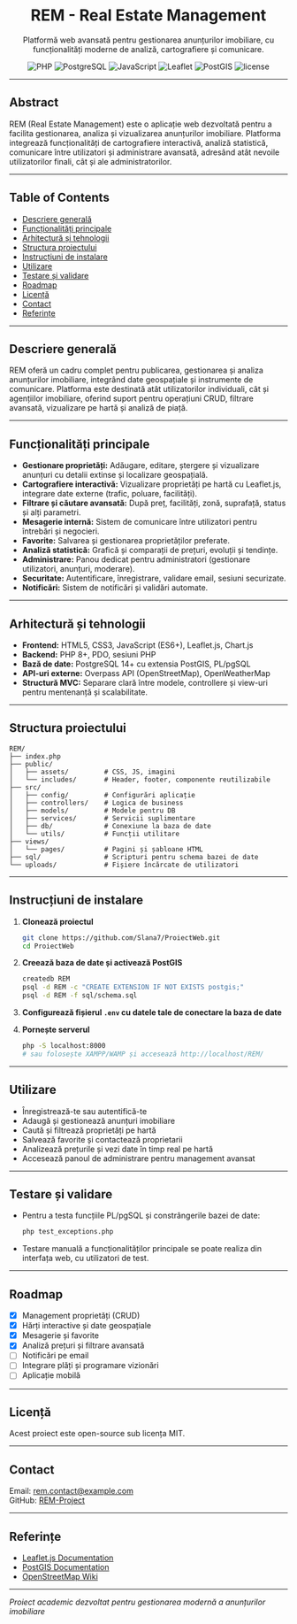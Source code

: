 <div align="center">

  <h1>REM - Real Estate Management</h1>
  
  <p>
    Platformă web avansată pentru gestionarea anunțurilor imobiliare, cu funcționalități moderne de analiză, cartografiere și comunicare.
  </p>
  
  <p>
    <img src="https://img.shields.io/badge/PHP-8.0+-777BB4?style=flat&logo=php&logoColor=white" alt="PHP" />
    <img src="https://img.shields.io/badge/PostgreSQL-316192?style=flat&logo=postgresql&logoColor=white" alt="PostgreSQL" />
    <img src="https://img.shields.io/badge/JavaScript-F7DF1E?style=flat&logo=javascript&logoColor=black" alt="JavaScript" />
    <img src="https://img.shields.io/badge/Leaflet-199900?style=flat&logo=leaflet&logoColor=white" alt="Leaflet" />
    <img src="https://img.shields.io/badge/PostGIS-008000?style=flat&logo=postgresql&logoColor=white" alt="PostGIS" />
    <img src="https://img.shields.io/badge/License-MIT-green.svg" alt="license" />
  </p>
</div>

---

## Abstract

REM (Real Estate Management) este o aplicație web dezvoltată pentru a facilita gestionarea, analiza și vizualizarea anunțurilor imobiliare. Platforma integrează funcționalități de cartografiere interactivă, analiză statistică, comunicare între utilizatori și administrare avansată, adresând atât nevoile utilizatorilor finali, cât și ale administratorilor.

---

## Table of Contents

- [Descriere generală](#descriere-generală)
- [Funcționalități principale](#funcționalități-principale)
- [Arhitectură și tehnologii](#arhitectură-și-tehnologii)
- [Structura proiectului](#structura-proiectului)
- [Instrucțiuni de instalare](#instrucțiuni-de-instalare)
- [Utilizare](#utilizare)
- [Testare și validare](#testare-și-validare)
- [Roadmap](#roadmap)
- [Licență](#licență)
- [Contact](#contact)
- [Referințe](#referințe)

---

## Descriere generală

REM oferă un cadru complet pentru publicarea, gestionarea și analiza anunțurilor imobiliare, integrând date geospațiale și instrumente de comunicare. Platforma este destinată atât utilizatorilor individuali, cât și agențiilor imobiliare, oferind suport pentru operațiuni CRUD, filtrare avansată, vizualizare pe hartă și analiză de piață.

---

## Funcționalități principale

- **Gestionare proprietăți:** Adăugare, editare, ștergere și vizualizare anunțuri cu detalii extinse și localizare geospațială.
- **Cartografiere interactivă:** Vizualizare proprietăți pe hartă cu Leaflet.js, integrare date externe (trafic, poluare, facilități).
- **Filtrare și căutare avansată:** După preț, facilități, zonă, suprafață, status și alți parametri.
- **Mesagerie internă:** Sistem de comunicare între utilizatori pentru întrebări și negocieri.
- **Favorite:** Salvarea și gestionarea proprietăților preferate.
- **Analiză statistică:** Grafică și comparații de prețuri, evoluții și tendințe.
- **Administrare:** Panou dedicat pentru administratori (gestionare utilizatori, anunțuri, moderare).
- **Securitate:** Autentificare, înregistrare, validare email, sesiuni securizate.
- **Notificări:** Sistem de notificări și validări automate.

---

## Arhitectură și tehnologii

- **Frontend:** HTML5, CSS3, JavaScript (ES6+), Leaflet.js, Chart.js
- **Backend:** PHP 8+, PDO, sesiuni PHP
- **Bază de date:** PostgreSQL 14+ cu extensia PostGIS, PL/pgSQL
- **API-uri externe:** Overpass API (OpenStreetMap), OpenWeatherMap
- **Structură MVC:** Separare clară între modele, controllere și view-uri pentru mentenanță și scalabilitate.

---

## Structura proiectului

```
REM/
├── index.php
├── public/
│   ├── assets/         # CSS, JS, imagini
│   └── includes/       # Header, footer, componente reutilizabile
├── src/
│   ├── config/         # Configurări aplicație
│   ├── controllers/    # Logica de business
│   ├── models/         # Modele pentru DB
│   ├── services/       # Servicii suplimentare
│   ├── db/             # Conexiune la baza de date
│   └── utils/          # Funcții utilitare
├── views/
│   └── pages/          # Pagini și șabloane HTML
├── sql/                # Scripturi pentru schema bazei de date
└── uploads/            # Fișiere încărcate de utilizatori
```

---

## Instrucțiuni de instalare

1. **Clonează proiectul**
   ```bash
   git clone https://github.com/Slana7/ProiectWeb.git
   cd ProiectWeb
   ```

2. **Creează baza de date și activează PostGIS**
   ```bash
   createdb REM
   psql -d REM -c "CREATE EXTENSION IF NOT EXISTS postgis;"
   psql -d REM -f sql/schema.sql
   ```

3. **Configurează fișierul `.env` cu datele tale de conectare la baza de date**

4. **Pornește serverul**
   ```bash
   php -S localhost:8000
   # sau folosește XAMPP/WAMP și accesează http://localhost/REM/
   ```

---

## Utilizare

- Înregistrează-te sau autentifică-te
- Adaugă și gestionează anunțuri imobiliare
- Caută și filtrează proprietăți pe hartă
- Salvează favorite și contactează proprietarii
- Analizează prețurile și vezi date în timp real pe hartă
- Accesează panoul de administrare pentru management avansat

---

## Testare și validare

- Pentru a testa funcțiile PL/pgSQL și constrângerile bazei de date:
  ```bash
  php test_exceptions.php
  ```
- Testare manuală a funcționalităților principale se poate realiza din interfața web, cu utilizatori de test.

---

## Roadmap

- [x] Management proprietăți (CRUD)
- [x] Hărți interactive și date geospațiale
- [x] Mesagerie și favorite
- [x] Analiză prețuri și filtrare avansată
- [ ] Notificări pe email
- [ ] Integrare plăți și programare vizionări
- [ ] Aplicație mobilă

---

## Licență

Acest proiect este open-source sub licența MIT.

---

## Contact

Email: rem.contact@example.com  
GitHub: [REM-Project](https://github.com/REM-Project/REM-Real-Estate-Management)

---

## Referințe

- [Leaflet.js Documentation](https://leafletjs.com/)
- [PostGIS Documentation](https://postgis.net/documentation/)
- [OpenStreetMap Wiki](https://wiki.openstreetmap.org/)

---

*Proiect academic dezvoltat pentru gestionarea modernă a anunțurilor imobiliare*
